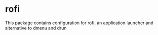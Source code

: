 # rofi

This package contains configuration for rofi, an application launcher and alternative to dmenu and drun
